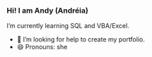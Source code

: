 ### Hi! I am Andy (Andréia)

I’m currently learning SQL and VBA/Excel.

- 🤔 I’m looking for help to create my portfolio.
- 😄 Pronouns: she
